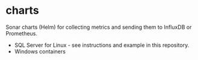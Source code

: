 # charts
Sonar charts (Helm) for collecting metrics and sending them to InfluxDB or Prometheus.  
 * SQL Server for Linux - see instructions and example in this repository.
 * Windows containers

